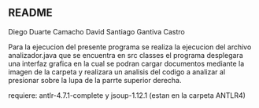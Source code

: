 ## README

Diego Duarte Camacho
David Santiago Gantiva Castro

Para la ejecucion del presente programa se realiza la ejecucion del archivo analizador.java que se encuentra en src classes
el programa desplegara una interfaz grafica en la cual se podran cargar documentos mediante la imagen de la carpeta y
realizara un analisis del codigo a analizar al presionar sobre la lupa de la parrte superior derecha.

requiere: antlr-4.7.1-complete y jsoup-1.12.1 (estan en la carpeta ANTLR4) 